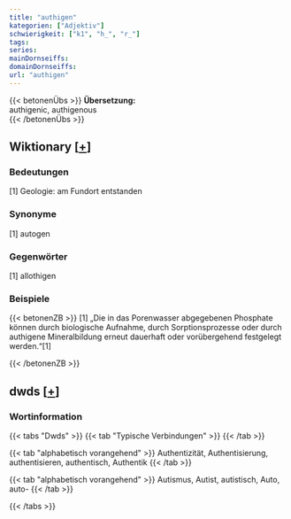 ```yaml
---
title: "authigen"
kategorien: ["Adjektiv"]
schwierigkeit: ["k1", "h_", "r_"]
tags:
series:
mainDornseiffs:
domainDornseiffs:
url: "authigen"
---
```


{{< betonenÜbs >}}
**Übersetzung:**  
authigenic, authigenous  
{{< /betonenÜbs >}}

## Wiktionary [[+](https://de.wiktionary.org/wiki/authigen)]

### Bedeutungen
[1] Geologie: am Fundort entstanden  

### Synonyme
[1] autogen  

### Gegenwörter
[1] allothigen  

### Beispiele
{{< betonenZB >}}
[1] „Die in das Porenwasser abgegebenen Phosphate können durch biologische Aufnahme, durch Sorptionsprozesse oder durch authigene Mineralbildung erneut dauerhaft oder vorübergehend festgelegt werden.“[1]  

{{< /betonenZB >}}


## dwds [[+](https://www.dwds.de/wb/authigen)]

### Wortinformation
{{< tabs "Dwds" >}}
{{< tab "Typische Verbindungen" >}}
{{< /tab >}}

{{< tab "alphabetisch vorangehend" >}}
Authentizität, Authentisierung, authentisieren, authentisch, Authentik
{{< /tab >}}

{{< tab "alphabetisch vorangehend" >}}
Autismus, Autist, autistisch, Auto, auto-
{{< /tab >}}

{{< /tabs >}}

